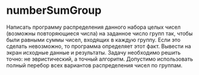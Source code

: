 # numberSumGroup
Написать программу распределения данного набора целых чисел (возможны 
повторяющиеся числа) на заданное число групп так, чтобы были равными суммы 
чисел, входящих в каждую группу. Если это сделать невозможно, то программа 
определяет этот факт. Вывести на экран исходные данные и результаты. Задачу 
необходимо решить точно: не эвристический, а точный алгоритм. Допустимо 
использовать полный перебор всех вариантов распределения чисел по группам.
